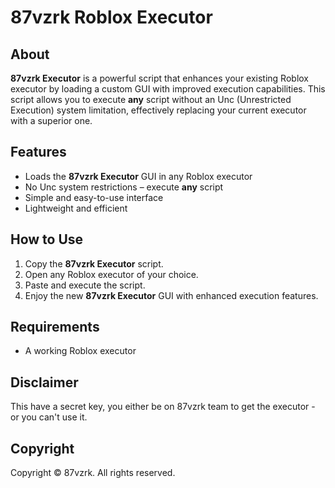 # 87vzrk Roblox Executor

## About
**87vzrk Executor** is a powerful script that enhances your existing Roblox executor by loading a custom GUI with improved execution capabilities. This script allows you to execute **any** script without an Unc (Unrestricted Execution) system limitation, effectively replacing your current executor with a superior one.

## Features
- Loads the **87vzrk Executor** GUI in any Roblox executor
- No Unc system restrictions – execute **any** script
- Simple and easy-to-use interface
- Lightweight and efficient

## How to Use
1. Copy the **87vzrk Executor** script.
2. Open any Roblox executor of your choice.
3. Paste and execute the script.
4. Enjoy the new **87vzrk Executor** GUI with enhanced execution features.

## Requirements
- A working Roblox executor

## Disclaimer
This have a secret key, you either be on 87vzrk team to get the executor - or you can't use it.
## Copyright
Copyright © 87vzrk. All rights reserved.

